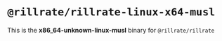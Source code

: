# `@rillrate/rillrate-linux-x64-musl`

This is the **x86_64-unknown-linux-musl** binary for `@rillrate/rillrate`

